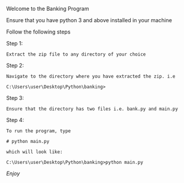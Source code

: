 Welcome to the Banking Program

Ensure that you have python 3 and above installed in your machine

Follow the following steps 

Step 1:
	
	Extract the zip file to any directory of your choice

Step 2: 
	
	Navigate to the directory where you have extracted the zip. i.e

	C:\Users\user\Desktop\Python\banking>

Step 3:
	
	Ensure that the directory has two files i.e. bank.py and main.py


Step 4:

	To run the program, type

	# python main.py

	which will look like: 

	C:\Users\user\Desktop\Python\banking>python main.py


*Enjoy*

